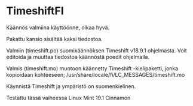 # TimeshiftFI
Käännös valmiina käyttöönne, olkaa hyvä.

Pakattu kansio sisältää kaksi tiedostoa.

Valmiin (timeshift.po) suomikäännöksen Timeshift v18.9.1 ohjelmasta. Voit editoida ja muuttaa tiedostoa käännöstä poedit ohjelmalla. 

Valmis (timeshift.mo) muotoon käännetty Timeshift -kielipaketti, jonka kopioidaan kohteeseen;
/usr/share/locale/fi/LC_MESSAGES/timeshift.mo

Käynnistä Timeshift ja ympäristö on suomenkielinen.

Testattu tässä vaiheessa Linux Mint 19.1 Cinnamon
